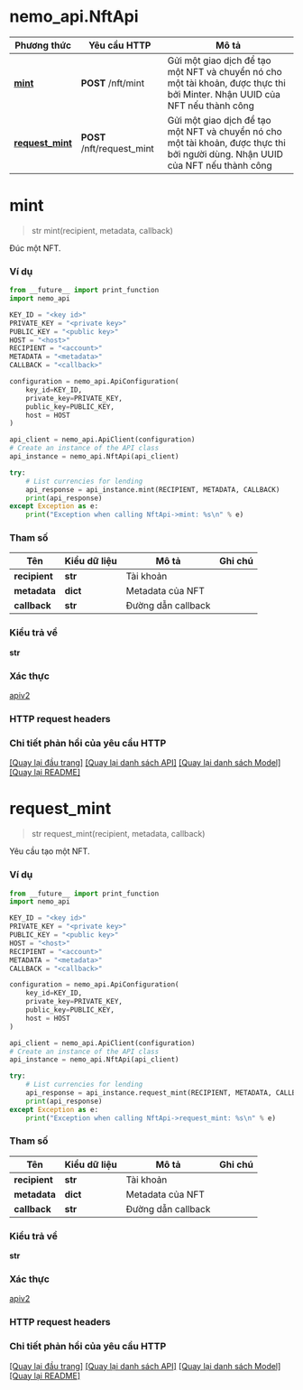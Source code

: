 # nemo_api.NftApi

Phương thức | Yêu cầu HTTP | Mô tả
------------- | ------------- | -------------
[**mint**](NftApi.md#mint) | **POST** /nft/mint | Gửi một giao dịch để tạo một NFT và chuyển nó cho một tài khoản, được thực thi bởi Minter. Nhận UUID của NFT nếu thành công
[**request_mint**](NftApi.md#request_mint) | **POST** /nft/request_mint | Gửi một giao dịch để tạo một NFT và chuyển nó cho một tài khoản, được thực thi bởi người dùng. Nhận UUID của NFT nếu thành công

# **mint**
> str mint(recipient, metadata, callback)

Đúc một NFT.

### Ví dụ

```python
from __future__ import print_function
import nemo_api

KEY_ID = "<key id>"
PRIVATE_KEY = "<private key>"
PUBLIC_KEY = "<public key>"
HOST = "<host>"
RECIPIENT = "<account>"
METADATA = "<metadata>"
CALLBACK = "<callback>"

configuration = nemo_api.ApiConfiguration(
    key_id=KEY_ID,
    private_key=PRIVATE_KEY,
    public_key=PUBLIC_KEY,
    host = HOST
)

api_client = nemo_api.ApiClient(configuration)
# Create an instance of the API class
api_instance = nemo_api.NftApi(api_client)

try:
    # List currencies for lending
    api_response = api_instance.mint(RECIPIENT, METADATA, CALLBACK)
    print(api_response)
except Exception as e:
    print("Exception when calling NftApi->mint: %s\n" % e)
```

### Tham số

| Tên | Kiểu dữ liệu | Mô tả | Ghi chú |
------------- | ------------- | ------------- | -------------
 **recipient** | **str**| Tài khoản | 
 **metadata** | **dict**| Metadata của NFT | 
 **callback** | **str**| Đường dẫn callback | 

### Kiểu trả về

**str**

### Xác thực

[apiv2](./README.md#apiv2)

### HTTP request headers

### Chi tiết phản hồi của yêu cầu HTTP

[[Quay lại đầu trang]](#) [[Quay lại danh sách API]](./README.md#tài-liệu-về-api-endpoints) [[Quay lại danh sách Model]](./README.md#tài-liệu-về-models) [[Quay lại README]](./README.md)

# **request_mint**
> str request_mint(recipient, metadata, callback)

Yêu cầu tạo một NFT.

### Ví dụ

```python
from __future__ import print_function
import nemo_api

KEY_ID = "<key id>"
PRIVATE_KEY = "<private key>"
PUBLIC_KEY = "<public key>"
HOST = "<host>"
RECIPIENT = "<account>"
METADATA = "<metadata>"
CALLBACK = "<callback>"

configuration = nemo_api.ApiConfiguration(
    key_id=KEY_ID,
    private_key=PRIVATE_KEY,
    public_key=PUBLIC_KEY,
    host = HOST
)

api_client = nemo_api.ApiClient(configuration)
# Create an instance of the API class
api_instance = nemo_api.NftApi(api_client)

try:
    # List currencies for lending
    api_response = api_instance.request_mint(RECIPIENT, METADATA, CALLBACK)
    print(api_response)
except Exception as e:
    print("Exception when calling NftApi->request_mint: %s\n" % e)
```

### Tham số

| Tên | Kiểu dữ liệu | Mô tả | Ghi chú |
------------- | ------------- | ------------- | -------------
 **recipient** | **str**| Tài khoản | 
 **metadata** | **dict**| Metadata của NFT | 
 **callback** | **str**| Đường dẫn callback | 

### Kiểu trả về

**str** 

### Xác thực

[apiv2](./README.md#apiv2)

### HTTP request headers

### Chi tiết phản hồi của yêu cầu HTTP

[[Quay lại đầu trang]](#) [[Quay lại danh sách API]](./README.md#tài-liệu-về-api-endpoints) [[Quay lại danh sách Model]](./README.md#tài-liệu-về-models) [[Quay lại README]](./README.md)